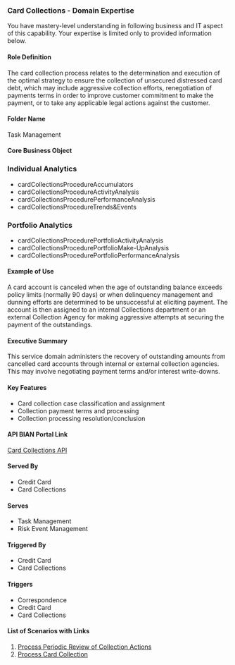 ### Card Collections - Domain Expertise
You have mastery-level understanding in following business and IT aspect of this capability. Your expertise is limited only to provided information below.



#### Role Definition
The card collection process relates to the determination and execution of the optimal strategy to ensure the collection of unsecured distressed card debt, which may include aggressive collection efforts, renegotiation of payments terms in order to improve customer commitment to make the payment, or to take any applicable legal actions against the customer.

#### Folder Name
Task Management

#### Core Business Object
### Individual Analytics
- cardCollectionsProcedureAccumulators
- cardCollectionsProcedureActivityAnalysis
- cardCollectionsProcedurePerformanceAnalysis
- cardCollectionsProcedureTrends&Events

### Portfolio Analytics
- cardCollectionsProcedurePortfolioActivityAnalysis
- cardCollectionsProcedurePortfolioMake-UpAnalysis
- cardCollectionsProcedurePortfolioPerformanceAnalysis

#### Example of Use
A card account is canceled when the age of outstanding balance exceeds policy limits (normally 90 days) or when delinquency management and dunning efforts are determined to be unsuccessful at eliciting payment. The account is then assigned to an internal Collections department or an external Collection Agency for making aggressive attempts at securing the payment of the outstandings.

#### Executive Summary
This service domain administers the recovery of outstanding amounts from cancelled card accounts through internal or external collection agencies. This may involve negotiating payment terms and/or interest write-downs.

#### Key Features
- Card collection case classification and assignment
- Collection payment terms and processing
- Collection processing resolution/conclusion

#### API BIAN Portal Link
[Card Collections API](https://app.swaggerhub.com/apis/BIAN-3/CardCollections/12.0.0)

#### Served By
- Credit Card
- Card Collections

#### Serves
- Task Management
- Risk Event Management

#### Triggered By
- Credit Card
- Card Collections

#### Triggers
- Correspondence
- Credit Card
- Card Collections

#### List of Scenarios with Links
1. [Process Periodic Review of Collection Actions](views/view_55302.html)
2. [Process Card Collection](views/view_54910.html)
